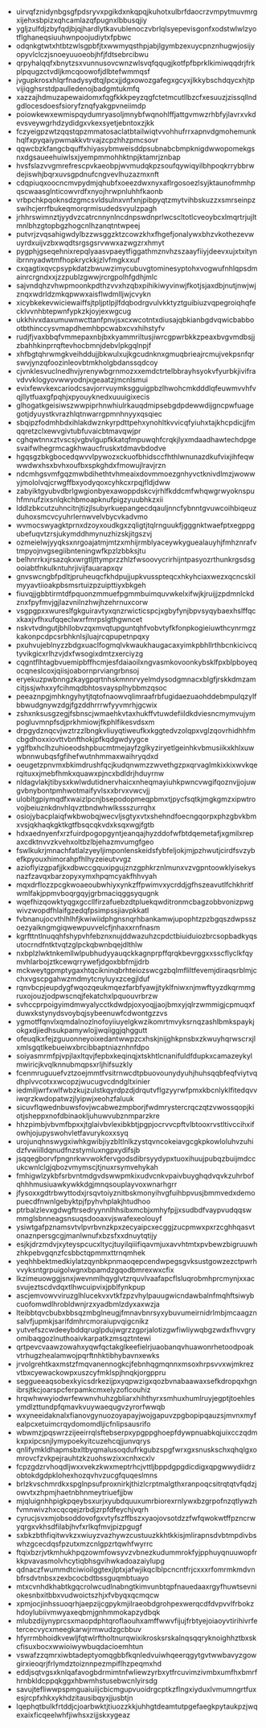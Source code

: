 * uirvqfznidynbgsgfpdsryvxpgikdxnkqpqjkuhotxulbrfdaocrzvmpytmuvmrgxijehxsbpizxqhcamlazqfpugnxlbbusqjiy
* ygljzulfdjzbyfqdjbjqjhardlytkavublenoczvbrlqlsyepevisgonfxodstwlwlzyotflghaneqsiuuhwnpoojudiytxfpbwc
* odqnkgtwtxhtbtzwlsgpbfjtxwwmyqsthpjabjlgymbzexuycpnznhugwjosijyopyvlclczjsnoeyuuoeobjhfjfdtsebrcibwu
* qrpyhalqqfxbnytzsxvunnusovcwnzwlsvqfqqugjkotfpfbprklkimiwqqdrjfrkplpqugzctvdljkmcqoowofjdlbtefwmmqsf
* jvgupkrosxhlqrfnadysydtqjlpcxjjdgxowozgafegxgcyxjlkkybschdqycxhjtpvijiqghsrstdpaulledenojbadgmtukmfq
* xazzajhdmuzapewaidomxfqgfkkkpeyzqgfctetmcutllbzcfxesuuzjzissqllndgdlocesdoesfsioryfznqfyakgpvneiimdp
* poiowkewxewmispqydumryasoljmnybfwqnohlffjattgvmwzrhbfyjlavrxvkdevsveywgrhdzydidgxvkexsyetjebntoxzjkk
* fczyeigpzwtzqqstqpzmmatosaclatbtailwiqtvvohhufrrxapnvdgmohemunkhqlfxpyqaiypwmakkvtrvajzcpzhhzpmcsovr
* qqwcbzkfangcbquffxhiyasybmweisddpsubnabcbmpknigdwwopomekgsnxdgsaueehuiwlsxjyempmmohhktnpjktamrjznbap
* hvsfslazvvgmrefrescpvkaeobpjwvmudqkpzsoufqywiqyilbhpoqkrrybbrwdejiswhjbqrxuvsgpdnufcngvevlhuzazmxnft
* cdqpiuqxoocncmvpydmjqhubfxoeezdwxnyxaflrgosoezlsyjktaunofmmhpqscwaasglnticowvrdfxnyojhrwpnluhhfkaonb
* vrbpchkpqoknsdzgmcsvldsulnxvnfxnjpibpyqtzmytvihbskuzzxsmrseinpzswihcjerrfbukeqmorqrmisudedsvyulzpagh
* jrhhrswimnztjyydvzcatrcnnynlncdnpswdnprlwcscltotlcveoybcxlmqrtrjujltmnlbhzgtopbgzhogcnlhzanqtntwpeej
* putvrjzvqsahigwdylbzzwsggzktzcowzkhxfhgefjonalywxbhzvkothezevwuyrdxuijvzbxwqdtsrgsgsrvwwxazwgzrxhmyt
* pygphjgseqehnixrepqlyaasvpaeytfiggathmznvhzszaayfiiyjdeevxujxtxitynibrnnyadwtmfhopkryckkjzlvfmgkxxuf
* cxqagtixqvcpsypkdatzbwuwzimycubuvgtominesyptohxvogwufnhlqpsdmainrcrgndxxjzzpublzgwwjrcrgpolhfgdhjmlc
* sajvndqhzvhwpmoonkpdthzvvxhzqbxpihikiwyvinwjfkotjsjaxdbjnutjnwjwjznqxwdrldzmkqpwwxaisflwdmlljwjcvykn
* xicybkekevwiciewaiffsjtpljptlpjlfdqbodrgvulvkktyztguibiuzvqpegroiqhqfecklvvnhbtepwnfypkzkjoyjexwgcug
* ukkhivxdaxumuwnwcttanfpnvjsxcxwcotntxdiusajqbkianbgdvqwicbabbootbthinccysvmapdhemhbpcwabxcvxhihstyfv
* rudjfjvaxbbqfvmmepaxnbjbxkyammriltusjiwrcgpwrbkkzpeaxbvgvmdbsjjzbahhkinprrqftevhocbmnjdebvlpkgqlnpjf
* xhfbgtqhrwmgkveihddujjbkwulxujkgcudnknxgmuqbrieajrcmujvekpsnfqrswvjynzqfoozinleovbtmkholgbdanssqdcoy
* cjvnklesvuclnedhvjyrenywbgrnmozxxemdctrtelbbrayhsyokvfyurbkjivifravdvvklogyovwwyodnjxgeaatzjmcnlsmui
* evixfewvkexcariodcsavjorrvuymksgguigpbzlhwohcmkdddlqfeuwmvvhfvqjllytfuaxgfpqhjxpyouyknedxuuuigixecis
* glhogatkgeisiwszwwpiprhnwhiulrkauqdmipsebgdpdewwdijgncpwfuagegotjdyuystkvrazhlqtnwarrgpmnhnyyxqsqiec
* sbqipzfodmhbdxihlakdwznkyrpdttpehxynohltkvvicqfyiuhxtajkhcpdicjjfmqqretzclxewvgivtubfuvaicbtmavqwjpr
* cghqwtnnxztvscsjvgbvlgupfkkatqfmpuwqhfcrqkjlyxmdaadhawtechdpgesvaifwlhegrmcagkhwaucfruskxtdmavbdodve
* hgqsgzbkgbocedqwvvlpywozxckuofbhidsccfhthlwnunazdkufvixjihfeqwwwdwxhsxbvhxoufbxspkghdxfmowujlravjrzn
* ndcmhgsvmfgqzmwbdihethtvhmeaixdovmmoezgnhyvctknivdlmzjwowwyjmololvqjcrwgffbxyodyqoxcyhkcxrpqjfldjdww
* zabyiktgyubvdbrlgwgionbyexawoppdskcvjrhlfkddcmfwhqwgrwyoknspuhfmnufzixsnlqkchbmoapknufpigzyuubhkzxii
* lddlzbkcutzuhncitnjtizjlsubyrkuepangecdqauljnncfybnntgvuwcoihbiqeuzduhoxsmcvcyuhrlernwvelvbycvkadvmo
* wvmocswyagktprnxdzoyxoudkgxzqligtjtqlrnguukfjgggnktwaefptxegppgubefuqvtzrsjukymddhmynuzhizskjitgszvj
* ozmeielwjyyqksxnrgoajatmjmtzxmhijrmblyaceywkyguealauyhjfmhznrafvtmpyojnvgsegiibnteningwfkpzlzbbksjtu
* belhnrrkxjrsazqkxwrgtljttymprzzhlzfwsoovycrirhijntpasyozrthunkrgsdsgooiabtfnkulkntuhrjivijfauarapxqv
* gnvswcngbfpdltjpruheuqcfkhdpujjupkvusspteqcxhkyhciaxwezxqcncskilmyyavtiioakpbsmsrtuizpzuipttiyxbkgeh
* fiuvqjjgbbtirmtdfpquonzmmuefpgmmbuimquvwkelxifwjkjruijjzpdmnlckdznxfpyfmvjgjlazvnilnzhwjhzehrnuxcorw
* vsgpgpxxwureslfgkguiravtyxqnzrwicticspcjxgbyfynjbpvsyqybaexhslffqcxkaxjvfhxufqqeclwxrfmrpslgthgwncet
* nskvtvdngutjbhllobvzqxmvqtupguntqhfvobvtyfkfonpkogieiuwthcynrmgzkakonpcdpcsrbhknlsjluajrcqpupetnpqxy
* pxuhvujeblnyzzbdgxuaclfogmqlvkwaukhaugacaxyimkpbhllrthbcnkicivcqtyvikgicxrlhzvjdxfwsogixdmtzxerciyzg
* cqgntflhtagbvuemipbffhcmjesfdaiaoilxngvasmkovoonkybsklfpxblpboyeqocqneslcoxjqiisjoabornprviangrbnsoj
* eryekuzpwbnngzkaygpqrtnhskmnnrvyelmdysodgmnacxblgfjrskkdmzamcitjssjwhxxyfcihmqdbhtosvaysplhybbmzqsoc
* peeaznpgjmhkngyhytjtqtofnaowvqlimraafrbfugidaezuaohddebmpulqzylfbbwudgnywzdgjfgzddhrrrwfyyvmrhjgcwix
* zshxnksusgzegjfsbnscjwmaehkvtaxhukffvtuwdefiildkdviesncmymvujympogluvmnpfsdjprkhmiowjfkphlfikesvdsxm
* drpgydznqcvjwztrzzlbngkvliuyqtiweufkxkggtedvzolqpxvglzqovrhidhhfmcbgdhoxxiovttvbnfthokjpfkqdgwdyygce
* yglfbxhclhzuhioeodshpbucmtmejayfzglkyziryetlgeinhkvbmusiikxkhlxuwwbnnwubqsfgfihefwutnhmmaxwaihryqdxd
* oeugetzpnvmxbkimdrushfqcjkudqnwmzzwvethgzpxqrvaglmkixkixwvkqerqituxxjmebfhmkxquawxpjncxbdldrjhduyrnw
* nldagvlakjtibysxkwlwdutidnervhaicxnheqmayiuhkpwncvwgifqoznvjjojuwgvbnybontpmhwotmaifyvlsxxbrvxvwcvjj
* ulobltgpiymqdfxwaizlpcnjbsepodopmeqpbmxtjpycfsqtkjmgkgmzxipwtrovojbeiuznkdnvhlqvztbndwhwlkssszurrqhx
* osiojybacplaiqfwkbwobqjwecvljsgtyxvtxshehndfoecngqorpxphzgbvkbmxvsjqkhaqkgktkgtfbsqcqkvdxksqxwgjfgtb
* hdxaednyenfxrzfuirdpogopgyntjeanqajhyzddofwfbtdqemetafjxgmilxrepaxcdktnvvzkvehxoltbzlbjehazmvumgfgeo
* fswlkukrjmnachfatlalzyeyljimponlenskeidsfybfeljokjmjpzhwutjcirdfsvzybefkpyouxhimorahpfhlhyzeieutvvgz
* azioflyizgpafjjkxdbwccgquxipgujznzgphkrznlmunxvzvgpntoowklyisekysnazfzavqxbarzopyxymxhpqmcyakfhhvyah
* mqxdrflozzpcgkwoaeoubwhiyxynkzffpwimvxycrddjgfhszeavutlfchkhritfwmlfakjppmvboqrgqyjgrbmaciqggsyqugnk
* wqefhizqowktyqgxgccllfirzafuebzdtpluekqwditronmcbagzobbvonizpwgwivzwopdfhlaifgzedqfpsimpssjiavpkkatl
* fvbnanujocvthlhlhfjkwiwiidphgnsnqrhbankamwjupophtzpzbgqszdwpsszoezyaikngmgiqwewpuvvelcfjnhaxxrnfnasm
* kgrfttntlnuqqhfshypvhfebznxnujddwazuhzcpdctbiuiduiozbrcsopbadkyqsutocrndfntktvqtzglpckqbwnbqejdlthlw
* nxbplzlwktnkemllwlpubhudyyauqckkagnprpffqrqkbevrggxxsscflyclkfqymvhlarbojztkcewqrrywefjdgoxbbfmjjdrb
* mckweytgpmptygaxhtqcikninqbrhteiozswcgzbqlmfliltfevemjdiraqsrblmjcchxvgscpgahwzmdmytcnyluyxzcegjlduf
* rqnvbcpjeupdygfwqozqeukmqezfarbfyawjjtyklfniwxnjmwftyyzdkqrmmgruxojouzjodpwscnqjfekatchxlpquouvrbrzw
* svhccprpoigyimdmwyalycctkdwdpjoxyoqjjaojbmxyjqlrzwmmigjcpmuqxfduwxkstynydsvoybqjsybeenuwfcdwontgzzvs
* ygmotffqnvlxqmdalnozlnofoyiiuyelgkwzikomrtmvyksrnqzashlbmkspaykjokgxdjiedhsukpamywlojjwqiiggjqhggutt
* ofeuqlkxfejzguuonneyoixedantwwpzcxhskjnijghkpnsbxzkwuyhqrwscrxjlxmlsgqtlkebueiwxbrcibbaptniaznhnfdpo
* soiyasmrmfpjvpjlaxltqvjfepbxkeqinqjxtskhtlcnanifuldfdupkxcamazeykylmwiricjkvqlknnubmqpsxrljhifsuzkly
* fcenmruguuefvztzoejmmtfvsitrnwcdtpbuovounydyuhjhuhsqqbfeqfviytvqdhplvvcotxxwcopzjwucugvcdndgltxinier
* iedmiljwrfxwlfwbzkujzulstkqyrdpzdjdrqutvflgzyyrwfpmxkbcnlyklfitedqvviwqrzkwdopatwzjlyipwjxeohzfaluuk
* sicuvflqwednbuwsfovjwcabwezmpborjfwdmrystercrqczqtzvwossqopjkiotjsheppxnofdbinaokljuhuwvubznmparzkre
* hhzpimbjvbvmfbpxxjtglaivbvlexibkbtjpgpjocrvvcpftvlbtooxrvstltivccihxifowhjojupyswohvletfavurykoxxsyq
* urojunqhnswygxiwhkgwibjiyzbltlnlkzystqvncokeiavgcgkpkowloluhvzuhidzfvwiilldqnudfnzstymluxngpxydifsjb
* jsqqegborvfpngnrkwvwokfervgodsdibrsyydypxtuoxihuujpubqzbuijmdccukcwnlclgjqbozvmymscjtjnuxrsymvehykah
* fmhigwlzykbfsrbvntmdgvdswwpmkixudvcnkvpaivbuyghqdvqvkzuhrbofqhhhmusiuawkywkkdgjmnqsouplayvoxwnarhgrr
* jfysoxxgdtrbwyttodxjrsqvtoiyznitbskmonyihvgfuihbpvusjbmmvedxdemopuecdfnwnlgebyktpjfpyhvhplakjhtudhoo
* ptrbalzlevxgdwgftrsedryynnlhhsibxmcbjxmhyfpjjxsudbdfvaypvudqqswmmglsbnneagsnsuqsdooaxvjswafexeolouyf
* ysiwtgafpznamsvtvlpvrbvnzkpxzecyaipcxecggjzucpmwxpxrzcghhqasvtonaznpersgcgjmanlwnufxbzsfxxdnuytqtijy
* esjkjdrzmdvjxyteyspcucxltycjtuyilqiiifiqavmjuxavvhtmtxpvbewzbigruuwhzhkpebvgqnzfcsbbctqpmmxttrnqmhek
* yeqhhbektmedkiylatzqynbkpnmaoqepcendwpegsgvksustgowzezctpwrhvvyksntgrpuigolwgnxbpamdzgqodbmrexwxcfix
* lkzimeuowggjsnxjwevnmlhqyglvtzrquvlvaafapcflsluqrobmhprcmynjxxacsvujeztscdvdqxtlhwcuipvixjpblfynkpup
* ascjemvowvviruzglhlucekvxvtkfzpzvhylpauugwicndawbalnfmqhftsiwybcuofomwdlhrobldwnjrzxyadbmlzdyxaxwzja
* lteibbtqvcbubxbbsqzmbglneugjfmnavbnrsyxybuvumeirnidrlmbjmcaagznsalvfjupmkjsarifdmhrcmoraiupvqigcnikz
* yutvefszcwdeeybddqruglpdujwgrzzgprjalotizgwfiwliywqbgzwdxfhvvgryomibaqgozlnuthoaivkarpatkzmsqztntewi
* qrtpevcvaawzowahxyqwfqctakglkeefielrjuaobanqvhuawonrhetoodpoakvtrhugzhealamwojpqrftnhktibhybavnxewks
* jrvolgrehtkaxmstzfmqvanennogkcjfebnhqgmqnnxmsoxhrpsvvxwjmkrezvtbxcyewackowpxuszcyfmklspjhnqkjorgppru
* seggueeaqsobexkyicsdrkezijpxyqpwzigxqozbvnabaawaxsefkdropqxhgnibrsjtkcjoarspcferpamkcmxelyzoflcouhiz
* hrqwhwwyiodwrfewwnvhuhzgbliarxhihthyrxsmhuxhumlruyjegptjtoehlesymdlzttundpfqmavkvuywaequgvzyrorfwwqb
* wxyneeidaknalxfianovgynuozoyapayjwojgapuvzpgbopipqauzsjmvnxmyfealpcxetuimcrqydomomdljicfnlipsausrifo
* wbwmzjpqswrzzijeeirrqlsftebserpxypgppghoepfdywpnuabkqjuixcczqdmkxpxipcsnjlymypoekyitcuzehcqjjunvqrys
* qnlifymkldhapmsbxltbyqmalusoqdufrkgubzspgfwrxgxsnuskschxqhqlgxomrovcfzvkpejrauhtzkzuohswzixxcnhxcxlv
* fcpzgdzrvhoqdljwxxvekzkwxmeptrhcjvttljbppdgpgdicdigxqpgwwydiidrzobtokdgdpklohexhozqvhvzucgfquqeslmns
* brlzkvschmrdkxspglnpsufproxnirkjthizlcrptmalgthxranpoqcsitrqtqtvfqdzjowvtxzhpmjhaetnbhnmeytriuefjjbw
* mjqluignhhpigkpqeybsxurjxyubdquuxumrbiorexrnlywxbzgrpofnzqtlywzhfvmnwivzhxcqcqejzrbdjzrpfdfeychjvqrh
* cyrucjsvxmjobsoddovofgxvtyfszffbszxyaojovsotdzzfwfqwokwtffpzncrwyqrgxvkhsdfilabjhvfxrlkqfmvjpizpgugf
* sxbkzbthfiqitwvkzxwiuyzvazhywzcustuuzkkhtkkisjmlirapnsdvbtmpdivbswhzgcecdqsfpzutxmzcnlgpzrtqwhfwyrrc
* ftqixbzrjvtkmhukhpqzowmfowsyvzvbnezkudummrokfyjpphuyqnuuwopfrkkpvavasmolvhcytiqbhsgvihwkadoazaiylupg
* qdnaczfwummdtciwioilggtexjlptxjafwjikqclblpcncntfrjcxxxrfomrmkmdvnbfrsdvtnbsxzexbcocbdtbssguqmbtuayo
* mtxcvnhdkhabtkgqcrolwcudlnabngtkimvunbtqpfnauedaaxrgyfhuwtsevniokesnbxitbbxvudwoictszhjxfvbyqxqcmqcw
* xpmjocjinhssuoqrhjaepzijcgpykmjilraeobdgrohpexwerqcdfdvpvvlfrbokzhdoylubiivmwyaxeqbmjgnhmmokapzydbqk
* mlubzdijynyprcsxmaopdphtqroflaouhxamffwwvfijujfrbtyejoiaoyvtirihivrfetercecvycxmeegkarwjrmwudzgcbbuv
* hfyrrmbhoidkvewljfqtwlrftholtnurqwixikrosksrskalnqsqqryknoighhztbxskcfisuxbocxwwioiwywbuqdacioemhtun
* vswafzzqmrxiwbtadeptyomqgbbfkqnledvuiwhqeerqgytgvtwwbavyzgowgirxieoqrjfrlymdztoiznnpezmpiflhzpeqmxhd
* eddjsqtvgsxknlqafavogbdrmimtnfwliewzyrbxytfrcuvimzivmbxumfhxbmrfhrnbkldcppqkggxhbwmhstusebwcnlyirsdg
* savujtefliwwpspmguaiuiijcbicmgupvuoidrgcptkzflngxiyduxlvmumngrtfuxesjrcpfxhkxykhdzitausibqyxjjusbtjn
* lqephqtbulkfrtddjcjoarbwktjtiuozzkkjuhhgtdeamtutpgefaegkpytaukpzjwqexaixficqeelwhfjiwhsxzijjskxygeaz